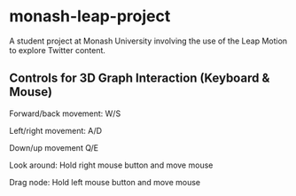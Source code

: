monash-leap-project
===================

A student project at Monash University involving the use of the Leap Motion to explore Twitter content.

Controls for 3D Graph Interaction (Keyboard & Mouse)
---------------------------------------------------

Forward/back movement: W/S

Left/right movement: A/D

Down/up movement Q/E

Look around: Hold right mouse button and move mouse

Drag node: Hold left mouse button and move mouse

